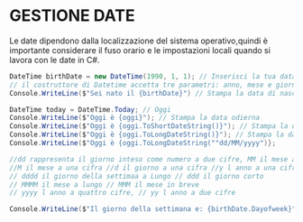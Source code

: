 # GESTIONE DATE     
Le date dipendono dalla localizzazione del sistema operativo,quindi è importante considerare il fuso orario e le impostazioni locali quando si lavora con le date in C#.
```csharp
DateTime birthDate = new DateTime(1990, 1, 1); // Inserisci la tua data
// il costruttore di Datetime accetta tre parametri: anno, mese e giorno
Console.WriteLine($"Sei nato il {birthDate}") // Stampa la data di nascita

DateTime today = DateTime.Today; // Oggi
Console.WriteLine($"Oggi è {oggi}"); // Stampa la data odierna 
Console.WriteLine($"Oggi è {oggi.ToShortDateString()}"); // Stampa la data odierna in formato breve
Console.WriteLine($"Oggi è {oggi.ToLongDateString()}"); // Stampa la data odierna in formato lunga
Console.WriteLine($"Oggi è {oggi.ToLongDateString(""dd/MM/yyyy")};

//dd rappresenta il giorno inteso come numero a due cifre, MM il mese a due cifre e yyyy L anno a 4 cifre
//M il mese a una cifra //d il giorno a una cifra //y l anno a una cifra
// dddd il giorno della settimaa a Lungo // ddd il giorno corto
// MMMM il mese a lungo // MMM il mese in breve
// yyyy l anno a quattro cifre, // yy l anno a due cifre

Console.WriteLine($"Il giorno della settimana e: {birthDate.Dayofweek}")

```